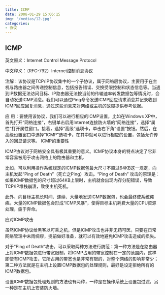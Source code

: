 ```yaml
---
title: ICMP
date: 2008-01-29 15:06:15
img: '/medias/12.jpg'
categories:
- 协议
---
```


## ICMP

英文原义：Internet Control Message Protocol

中文释义：（RFC-792）Internet控制消息协议

注解：该协议是TCP/IP协议集中的一个子协议，属于网络层协议，主要用于在主机与路由器之间传递控制信息，包括报告错误、交换受限控制和状态信息等。当遇到IP数据无法访问目标、IP路由器无法按当前的传输速率转发数据包等情况时，会自动发送ICMP消息。我们可以通过Ping命令发送ICMP回应请求消息并记录收到ICMP回应回复消息，通过这些消息来对网络或主机的故障提供参考依据。

应 用：要使用该协议，我们可以进行相应的ICMP设置，比如在Windows XP中，首先打开“网络连接”，右键单击启用Internet连接防火墙的“网络连接”，选择“属性”打开属性窗口。接着，选择“高级”选项卡，单击右下角“设置”按钮。然后，在高级设置窗口中选择“ICMP”选项卡，在其中就可以进行相应的设置，包括允许传入的回显请求等。
ICMP的重要性

ICMP协议对于网络安全具有极其重要的意义。ICMP协议本身的特点决定了它非常容易被用于攻击网络上的路由器和主机.

比如，可以利用操作系统规定的ICMP数据包最大尺寸不超过64KB这一规定，向主机发起“Ping of Death”（死亡之Ping）攻击。“Ping of Death” 攻击的原理是：如果ICMP数据包的尺寸超过64KB上限时，主机就会出现内存分配错误，导致TCP/IP堆栈崩溃，致使主机死机。

此外，向目标主机长时间、连续、大量地发送ICMP数据包，也会最终使系统瘫痪。大量的ICMP数据包会形成“ICMP风暴”，使得目标主机耗费大量的CPU资源处理，疲于奔命。

应对ICMP攻击

虽然ICMP协议给黑客以可乘之机，但是ICMP攻击也并非无药可医。只要在日常网络管理中未雨绸缪，提前做好准备，就可以有效地避免ICMP攻击造成的损失。

对于“Ping of Death”攻击，可以采取两种方法进行防范：第一种方法是在路由器上对ICMP数据包进行带宽限制，将ICMP占用的带宽控制在一定的范围内，这样即使有ICMP攻击，它所占用的带宽也是非常有限的，对整个网络的影响非常少；第二种方法就是在主机上设置ICMP数据包的处理规则，最好是设定拒绝所有的ICMP数据包。

设置ICMP数据包处理规则的方法也有两种，一种是在操作系统上设置包过滤，另一种是在主机上安装防火墙。